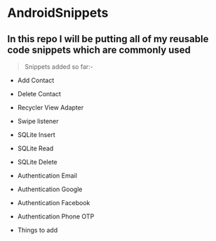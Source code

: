 # AndroidSnippets

## In this repo I will be putting all of my reusable code snippets which are commonly used

> Snippets added so far:-

* Add Contact
* Delete Contact

* Recycler View Adapter
* Swipe listener

* SQLite Insert
* SQLite Read
* SQLite Delete

* Authentication Email
* Authentication Google
* Authentication Facebook
* Authentication Phone OTP

* Things to add
